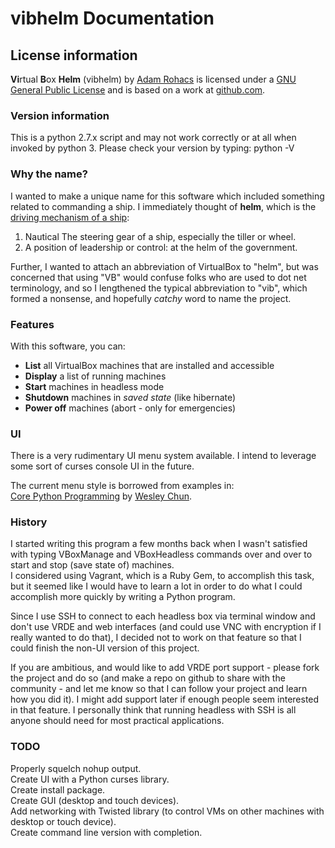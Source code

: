 # vibhelm Documentation

## License information

[site]: http://www.adamrohacs.com "adamrohacs.com website"
[license]: http://www.gnu.org/licenses/gpl.html "gnu.org license"
[repo]: https://github.com/arohacs/vibhelm "vibhelm repository"

**Vi**rtual **B**ox **Helm** (vibhelm) by [Adam Rohacs][site] is licensed under a [GNU General Public License][license] and is based on a work at [github.com][repo].  
 
### Version information
This is a python 2.7.x script and may not work correctly or at all when invoked by python 3. Please check your version by typing: python -V  

[helm def]: http://www.thefreedictionary.com/helm
### Why the name?
I wanted to make a unique name for this software which included something related to commanding a ship. I immediately thought of **helm**, which is the  
[driving mechanism of a ship][helm def]:
 
1. Nautical The steering gear of a ship, especially the tiller or wheel.
2. A position of leadership or control: at the helm of the government.  

Further, I wanted to attach an abbreviation of VirtualBox to "helm", but was concerned that using "VB" would confuse folks who are used to dot net terminology, and so I lengthened the typical abbreviation to "vib", which formed a nonsense, and hopefully *catchy* word to name the project.

### Features

With this software, you can:  

* **List** all VirtualBox machines that are installed and accessible  
* **Display** a list of running machines  
* **Start** machines in headless mode  
* **Shutdown** machines in *saved state* (like hibernate)  
* **Power off** machines (abort - only for emergencies)
  
### UI
There is a very rudimentary UI menu system available. I intend to leverage some sort of curses console UI in the future.  

[core python site]: http://corepython.com/
[Wesley Chun site]: http://cpp.wesc.webfactional.com/events.html
The current menu style is borrowed from examples in:  
[Core Python Programming][core python site] by [Wesley Chun][Wesley Chun site].  


### History
I started writing this program a few months back when I wasn't satisfied with typing VBoxManage and VBoxHeadless commands over and over to start and stop (save state of) machines.  
I considered using Vagrant, which is a Ruby Gem, to accomplish this task, but it seemed like I would have to learn a lot in order to do what I could accomplish more quickly by writing a Python program.  

Since I use SSH to connect to each headless box via terminal window and don't use VRDE and web interfaces (and could use VNC with encryption if I really wanted to do that), I decided not to work on that feature so that I could finish the non-UI version of this project.  

If you are ambitious, and would like to add VRDE port support - please fork the project and do so (and make a repo on github to share with the community - and let me know so that I can follow your project and learn how you did it). I might add support later if enough people seem interested in that feature. I personally think that running headless with SSH is all anyone should need for most practical applications.   


### TODO

Properly squelch nohup output.  
Create UI with a Python curses library.   
Create install package.  
Create GUI (desktop and touch devices).  
Add networking with Twisted library (to control VMs on other machines with desktop or touch device).  
Create command line version with completion.
